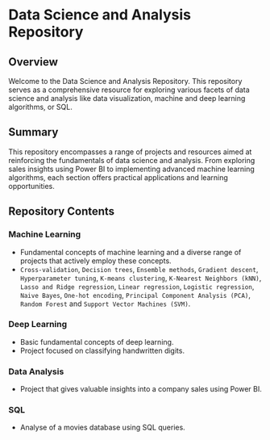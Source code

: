 # Data Science and Analysis Repository

## Overview

Welcome to the Data Science and Analysis Repository. This repository serves as a comprehensive resource for exploring various facets of data science and analysis like data visualization, machine and deep learning algorithms, or SQL.

## Summary

This repository encompasses a range of projects and resources aimed at reinforcing the fundamentals of data science and analysis. From exploring sales insights using Power BI to implementing advanced machine learning algorithms, each section offers practical applications and learning opportunities.

## Repository Contents

### Machine Learning
  - Fundamental concepts of machine learning and a diverse range of projects that actively employ these concepts.
  - `Cross-validation`, `Decision trees`, `Ensemble methods`, `Gradient descent`, `Hyperparameter tuning`, `K-means clustering`, `K-Nearest Neighbors (kNN)`, `Lasso and Ridge regression`, `Linear regression`, `Logistic regression`, `Naive Bayes`, `One-hot encoding`, `Principal Component Analysis (PCA)`, `Random Forest` and `Support Vector Machines (SVM)`.

### Deep Learning
  - Basic fundamental concepts of deep learning.
  - Project focused on classifying handwritten digits.

### Data Analysis
  -  Project that gives valuable insights into a company sales using Power BI.

### SQL
  - Analyse of a movies database using SQL queries.
